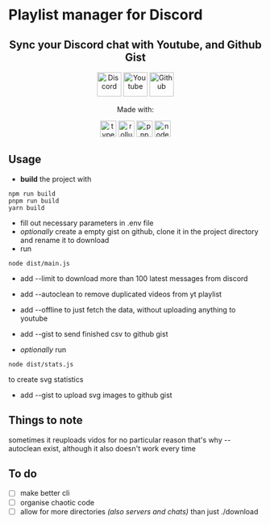 # Playlist manager for Discord


<div align="center">
  <h2>Sync your Discord chat with Youtube, and Github Gist</h2>
  <img src="https://cdn-icons-png.flaticon.com/512/5968/5968756.png" alt="Discord" height=48>
  <img src="https://cdn-icons-png.flaticon.com/512/1384/1384060.png" alt="Youtube" height=48>
  <img src="https://cdn-icons-png.flaticon.com/512/2111/2111432.png" alt="Github" height=48>
</div>

<div align="center">
  <p>Made with:</p>
  <img src="https://www.typescriptlang.org/favicon-32x32.png" alt="typescript" height=32>
  <img src="https://rollupjs.org/favicon.png" alt="rollup.js" height=32>
  <img src="https://pnpm.io/img/favicon.png" alt="pnpm" height=32>
  <img src="https://nodejs.org/static/images/favicons/favicon.png" alt="node.js" height=32>
</div>


## Usage

- **build** the project with
```
npm run build
pnpm run build
yarn build
```


- fill out necessary parameters in .env file
- *optionally* create a empty gist on github, clone it in the project directory and rename it to download
- run
```
node dist/main.js
```
  - add --limit to download more than 100 latest messages from discord
  - add --autoclean to remove duplicated videos from yt playlist
  - add --offline to just fetch the data, without uploading anything to youtube
  - add --gist to send finished csv to github gist

- *optionally* run
```
node dist/stats.js
```
to create svg statistics
  - add --gist to upload svg images to github gist

## Things to note
sometimes it reuploads vidos for no particular reason that's why --autoclean exist, although it also doesn't work every time

## To do

- [ ] make better cli
- [ ] organise chaotic code
- [ ] allow for more directories *(also servers and chats)* than just ./download
